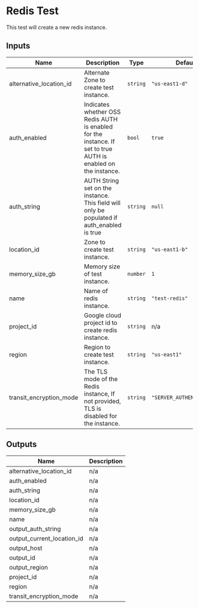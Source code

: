 # Redis Test

This test will create a new redis instance.

<!-- BEGINNING OF PRE-COMMIT-TERRAFORM DOCS HOOK -->
## Inputs

| Name | Description | Type | Default | Required |
|------|-------------|------|---------|:--------:|
| alternative\_location\_id | Alternate Zone to create test instance. | `string` | `"us-east1-d"` | no |
| auth\_enabled | Indicates whether OSS Redis AUTH is enabled for the instance. If set to true AUTH is enabled on the instance. | `bool` | `true` | no |
| auth\_string | AUTH String set on the instance. This field will only be populated if auth\_enabled is true | `string` | `null` | no |
| location\_id | Zone to create test instance. | `string` | `"us-east1-b"` | no |
| memory\_size\_gb | Memory size of test instance. | `number` | `1` | no |
| name | Name of redis instance. | `string` | `"test-redis"` | no |
| project\_id | Google cloud project id to create redis instance. | `string` | n/a | yes |
| region | Region to create test instance. | `string` | `"us-east1"` | no |
| transit\_encryption\_mode | The TLS mode of the Redis instance, If not provided, TLS is disabled for the instance. | `string` | `"SERVER_AUTHENTICATION"` | no |

## Outputs

| Name | Description |
|------|-------------|
| alternative\_location\_id | n/a |
| auth\_enabled | n/a |
| auth\_string | n/a |
| location\_id | n/a |
| memory\_size\_gb | n/a |
| name | n/a |
| output\_auth\_string | n/a |
| output\_current\_location\_id | n/a |
| output\_host | n/a |
| output\_id | n/a |
| output\_region | n/a |
| project\_id | n/a |
| region | n/a |
| transit\_encryption\_mode | n/a |

<!-- END OF PRE-COMMIT-TERRAFORM DOCS HOOK -->

